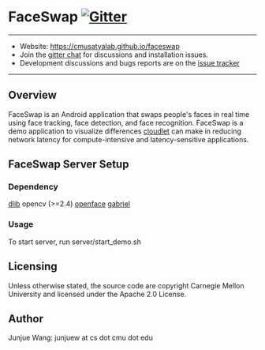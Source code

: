 # FaceSwap [![Gitter](https://badges.gitter.im/cmusatyalab/faceswap.svg)](https://gitter.im/cmusatyalab/faceswap?utm_source=badge&utm_medium=badge&utm_campaign=pr-badge&utm_content=badge)

---

+ Website: https://cmusatyalab.github.io/faceswap
+ Join the
  [gitter chat](https://gitter.im/cmusatyalab/faceswap)
  for discussions and installation issues.
+ Development discussions and bugs reports are on the
  [issue tracker](https://github.com/cmusatyalab/faceswap/issues)

---

## Overview ##
FaceSwap is an Android application that swaps people's faces in real time using face tracking, face detection, and face recognition.
FaceSwap is a demo application to visualize differences [cloudlet](http://elijah.cs.cmu.edu/) can make in reducing network latency for compute-intensive and latency-sensitive applications.

## FaceSwap Server Setup ##
### Dependency ###
[dlib](https://github.com/davisking/dlib/releases/tag/v18.18)
opencv (>=2.4)
[openface](https://github.com/cmusatyalab/openface/releases/tag/0.2.1)
[gabriel](https://github.com/cmusatyalab/gabriel/releases/tag/mobisys2016submission)

### Usage ###
To start server, run server/start_demo.sh

## Licensing ##
Unless otherwise stated, the source code are copyright Carnegie Mellon University and licensed under the Apache 2.0 License.

## Author ##
Junjue Wang: junjuew at cs dot cmu dot edu
